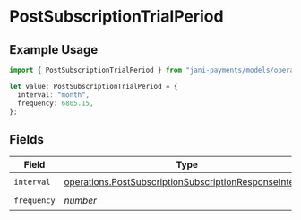 # PostSubscriptionTrialPeriod

## Example Usage

```typescript
import { PostSubscriptionTrialPeriod } from "jani-payments/models/operations";

let value: PostSubscriptionTrialPeriod = {
  interval: "month",
  frequency: 6805.15,
};
```

## Fields

| Field                                                                                                                              | Type                                                                                                                               | Required                                                                                                                           | Description                                                                                                                        |
| ---------------------------------------------------------------------------------------------------------------------------------- | ---------------------------------------------------------------------------------------------------------------------------------- | ---------------------------------------------------------------------------------------------------------------------------------- | ---------------------------------------------------------------------------------------------------------------------------------- |
| `interval`                                                                                                                         | [operations.PostSubscriptionSubscriptionResponseInterval](../../models/operations/postsubscriptionsubscriptionresponseinterval.md) | :heavy_check_mark:                                                                                                                 | N/A                                                                                                                                |
| `frequency`                                                                                                                        | *number*                                                                                                                           | :heavy_check_mark:                                                                                                                 | N/A                                                                                                                                |